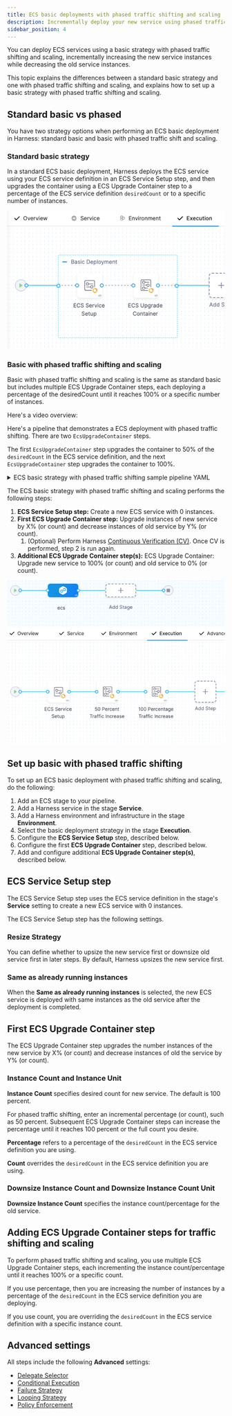 ```yaml
---
title: ECS basic deployments with phased traffic shifting and scaling
description: Incrementally deploy your new service using phased traffic shifting and scaling.
sidebar_position: 4
---
```


You can deploy ECS services using a basic strategy with phased traffic shifting and scaling, incrementally increasing the new service instances while decreasing the old service instances.

This topic explains the differences between a standard basic strategy and one with phased traffic shifting and scaling, and explains how to set up a basic strategy with phased traffic shifting and scaling.

## Standard basic vs phased

You have two strategy options when performing an ECS basic deployment in Harness: standard basic and basic with phased traffic shift and scaling.

### Standard basic strategy

In a standard ECS basic deployment, Harness deploys the ECS service using your ECS service definition in an ECS Service Setup step, and then upgrades the container using a ECS Upgrade Container step to a percentage of the ECS service definition `desiredCount` or to a specific number of instances.

![picture 1](static/8c9c2a38d604ba1c878cfe7f4f0073769dbbae4b927443979f8fe71eabcf6522.png)

### Basic with phased traffic shifting and scaling

Basic with phased traffic shifting and scaling is the same as standard basic but includes multiple ECS Upgrade Container steps, each deploying a percentage of the desiredCount until it reaches 100% or a specific number of instances.

Here's a video overview:

<!-- Video:
https://www.loom.com/share/9ba108c0fc84403795895261c5671a02?sid=004122a0-66a2-4f67-9f7e-f7039da7c22e-->
<DocVideo src="https://www.loom.com/share/9ba108c0fc84403795895261c5671a02?sid=004122a0-66a2-4f67-9f7e-f7039da7c22e" />

Here's a pipeline that demonstrates a ECS deployment with phased traffic shifting. There are two `EcsUpgradeContainer` steps.

The first `EcsUpgradeContainer` step upgrades the container to 50% of the `desiredCount` in the ECS service definition, and the next `EcsUpgradeContainer` step upgrades the container to 100%.

<details>
<summary>ECS basic strategy with phased traffic shifting sample pipeline YAML</summary>

```yaml
pipeline:
  name: EcsPipeline
  identifier: EcsPipeline
  projectIdentifier: default
  orgIdentifier: default
  tags: {}
  stages:
    - stage:
        name: ecs
        identifier: ecs
        description: ""
        type: Deployment
        spec:
          deploymentType: ECS
          service:
            serviceRef: EcsService1_B5
          execution:
            steps:
              - step:
                  type: EcsServiceSetup
                  name: ECS Service Setup
                  identifier: EcsServiceSetup_1
                  spec:
                    resizeStrategy: ResizeNewFirst
                  timeout: 10m
              - step:
                  type: EcsUpgradeContainer
                  name: 50 Percent Traffic Increase
                  identifier: EcsUpgradeContainer_1
                  spec:
                    newServiceInstanceCount: 50
                    newServiceInstanceUnit: Percentage
                  timeout: 10m
              - step:
                  type: EcsUpgradeContainer
                  name: 100 Percentage Traffic Increase
                  identifier: EcsUpgradeContainer_2
                  spec:
                    newServiceInstanceCount: 100
                    newServiceInstanceUnit: Percentage
                  timeout: 10m
            rollbackSteps:
              - step:
                  type: EcsBasicRollback
                  name: EcsBasicRollback_1
                  identifier: EcsBasicRollback_1
                  spec: {}
                  timeout: 10m
          environment:
            environmentRef: EcsEnv_yV
            deployToAll: false
            infrastructureDefinitions:
              - identifier: EcsInfra_Jf
        tags: {}
        failureStrategies:
          - onFailure:
              errors:
                - AllErrors
              action:
                type: StageRollback
        variables:
          - name: runTaskName
            type: String
            description: ""
            value: runTask-auto
          - name: runTaskCount
            type: Number
            description: ""
            value: 1
          - name: var1
            type: String
            description: ""
            value: ecs-auto-iG
```

</details>

The ECS basic strategy with phased traffic shifting and scaling performs the following steps:

1. **ECS Service Setup step:** Create a new ECS service with 0 instances.
2. **First ECS Upgrade Container step:** Upgrade instances of new service by X% (or count) and decrease instances of old service by Y% (or count).
   1. (Optional) Perform Harness [Continuous Verification (CV)](/docs/continuous-delivery/verify/cv-getstarted/verify-deployments-with-the-verify-step). Once CV is performed, step 2 is run again.
3. **Additional ECS Upgrade Container step(s):** ECS Upgrade Container: Upgrade new service to 100% (or count) and old service to 0% (or count).

![picture 0](static/86df8a74474e01a5a6469a9fbc0b8ff60b1dc4366c22be3184a3afacadf5eee6.png)

## Set up basic with phased traffic shifting

To set up an ECS basic deployment with phased traffic shifting and scaling, do the following:

1. Add an ECS stage to your pipeline.
2. Add a Harness service in the stage **Service**.
3. Add a Harness environment and infrastructure in the stage **Environment**.
4. Select the basic deployment strategy in the stage **Execution**.
5. Configure the **ECS Service Setup** step, described below.
6. Configure the first **ECS Upgrade Container** step, described below.
7. Add and configure additional **ECS Upgrade Container step(s)**, described below.

## ECS Service Setup step

The ECS Service Setup step uses the ECS service definition in the stage's **Service** setting to create a new ECS service with 0 instances.

The ECS Service Setup step has the following settings.

### Resize Strategy

You can define whether to upsize the new service first or downsize old service first in later steps. By default, Harness upsizes the new service first.

### Same as already running instances

When the **Same as already running instances** is selected, the new ECS service is deployed with same instances as the old service after the deployment is completed.

## First ECS Upgrade Container step

The ECS Upgrade Container step upgrades the number instances of the new service by X% (or count) and decrease instances of old the service by Y% (or count).

### Instance Count and Instance Unit

**Instance Count** specifies desired count for new service. The default is 100 percent.

For phased traffic shifting, enter an incremental percentage (or count), such as 50 percent. Subsequent ECS Upgrade Container steps can increase the percentage until it reaches 100 percent or the full count you desire.

**Percentage** refers to a percentage of the `desiredCount` in the ECS service definition you are using.

**Count** overrides the `desiredCount` in the ECS service definition you are using.

### Downsize Instance Count and Downsize Instance Count Unit

**Downsize Instance Count** specifies the instance count/percentage for the old service.

## Adding ECS Upgrade Container steps for traffic shifting and scaling

To perform phased traffic shifting and scaling, you use multiple ECS Upgrade Container steps, each incrementing the instance count/percentage until it reaches 100% or a specific count.

If you use percentage, then you are increasing the number of instances by a percentage of the `desiredCount` in the ECS service definition you are deploying.

If you use count, you are overriding the `desiredCount` in the ECS service definition with a specific instance count.

## Advanced settings

All steps include the following **Advanced** settings:

- [Delegate Selector](https://developer.harness.io/docs/platform/delegates/manage-delegates/select-delegates-with-selectors/)
- [Conditional Execution](https://developer.harness.io/docs/platform/pipelines/step-skip-condition-settings)
- [Failure Strategy](https://developer.harness.io/docs/platform/pipelines/failure-handling/define-a-failure-strategy-on-stages-and-steps)
- [Looping Strategy](https://developer.harness.io/docs/platform/pipelines/looping-strategies-matrix-repeat-and-parallelism/)
- [Policy Enforcement](https://developer.harness.io/docs/platform/governance/policy-as-code/harness-governance-overview/)

